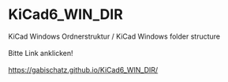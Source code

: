 # KiCad6_WIN_DIR
KiCad Windows Ordnerstruktur  / KiCad Windows folder structure <br><br>
Bitte Link anklicken!<br><br>
https://gabischatz.github.io/KiCad6_WIN_DIR/<br>
